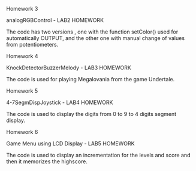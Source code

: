 Homework 3

analogRGBControl - LAB2 HOMEWORK

The code has two versions , one with the function setColor() used for automatically OUTPUT, and the other one with manual change of values from potentiometers.

Homework 4

KnockDetectorBuzzerMelody - LAB3 HOMEWORK

The code is used for playing Megalovania from the game Undertale.

Homework 5

4-7SegmDispJoystick - LAB4 HOMEWORK

The code is used to display the digits from 0 to 9 to 4 digits segment display.

Homework 6

Game Menu using LCD Display - LAB5 HOMEWORK

The code is used to display an incrementation for the levels and score and then it memorizes the highscore.
